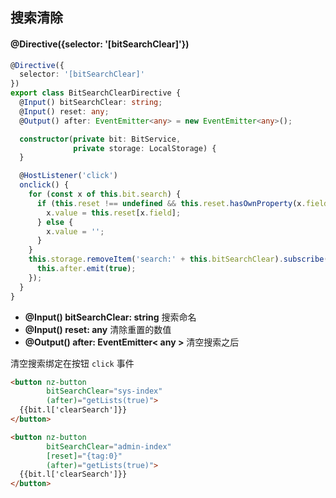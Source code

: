 ## 搜索清除

#### @Directive({selector: '[bitSearchClear]'})

```typescript
@Directive({
  selector: '[bitSearchClear]'
})
export class BitSearchClearDirective {
  @Input() bitSearchClear: string;
  @Input() reset: any;
  @Output() after: EventEmitter<any> = new EventEmitter<any>();

  constructor(private bit: BitService,
              private storage: LocalStorage) {
  }

  @HostListener('click')
  onclick() {
    for (const x of this.bit.search) {
      if (this.reset !== undefined && this.reset.hasOwnProperty(x.field)) {
        x.value = this.reset[x.field];
      } else {
        x.value = '';
      }
    }
    this.storage.removeItem('search:' + this.bitSearchClear).subscribe(() => {
      this.after.emit(true);
    });
  }
}
```

- **@Input() bitSearchClear: string** 搜索命名
- **@Input() reset: any** 清除重置的数值
- **@Output() after: EventEmitter< any >** 清空搜索之后

清空搜索绑定在按钮 `click` 事件

```html
<button nz-button
        bitSearchClear="sys-index"
        (after)="getLists(true)">
  {{bit.l['clearSearch']}}
</button>

<button nz-button
        bitSearchClear="admin-index"
        [reset]="{tag:0}"
        (after)="getLists(true)">
  {{bit.l['clearSearch']}}
</button>
```